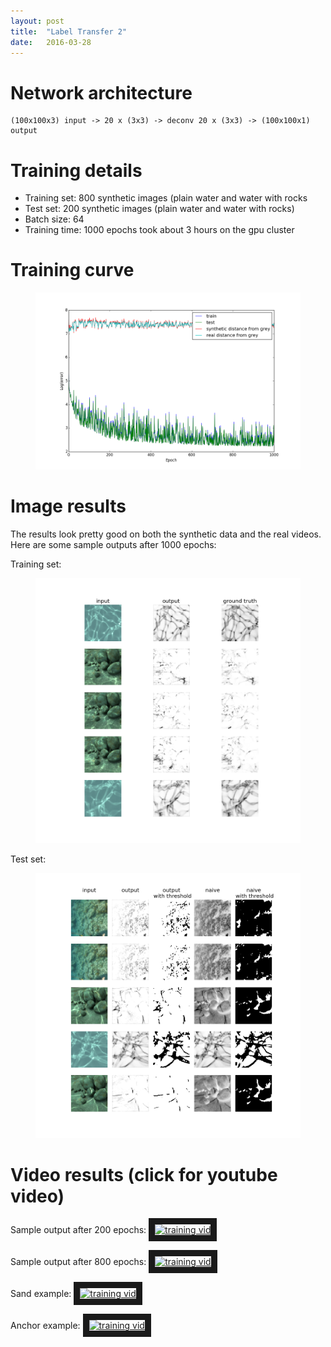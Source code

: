 ```yaml
---
layout: post
title:  "Label Transfer 2"
date:   2016-03-28
---
```


# Network architecture
    (100x100x3) input -> 20 x (3x3) -> deconv 20 x (3x3) -> (100x100x1) output

# Training details

- Training set: 800 synthetic images (plain water and water with rocks
- Test set: 200 synthetic images (plain water and water with rocks)
- Batch size: 64
- Training time: 1000 epochs took about 3 hours on the gpu cluster

# Training curve

<figure>
  <a href="/assets/transfer2/costs.png">
    <img class="preds" src='/assets/transfer2/costs.png' alt='missing' />
  </a>
</figure>


# Image results

The results look pretty good on both the synthetic data and the real videos. Here are some sample outputs after 1000 epochs:

Training set:
<figure>
  <a href="/assets/transfer2/999__preds.png">
    <img class="preds" src='/assets/transfer2/999__preds.png' alt='missing' />
  </a>
</figure>

Test set:
<figure>
  <a href="/assets/transfer2/999__testpreds.png">
    <img class="preds" src='/assets/transfer2/999__testpreds.png' alt='missing' />
  </a>
</figure>

# Video results (click for youtube video)

Sample output after 200 epochs:
<a href="https://www.youtube.com/watch?v=L0S6rrEj0KE" target="_blank"><img src="http://img.youtube.com/vi/L0S6rrEj0KE/0.jpg"
alt="training vid" width="480" height="360" border="10" /></a>


Sample output after 800 epochs:
<a href="https://www.youtube.com/watch?v=SBgB6J9RRA8" target="_blank"><img src="http://img.youtube.com/vi/SBgB6J9RRA8/0.jpg"
alt="training vid" width="480" height="360" border="10" /></a>

Sand example:
<a href="https://www.youtube.com/watch?v=4eVtPubrT6w" target="_blank"><img src="http://img.youtube.com/vi/4eVtPubrT6w/0.jpg"
alt="training vid" width="480" height="360" border="10" /></a>

Anchor example:
<a href="https://www.youtube.com/watch?v=CvrjXbmXOVE" target="_blank"><img src="http://img.youtube.com/vi/CvrjXbmXOVE/0.jpg"
alt="training vid" width="480" height="360" border="10" /></a>